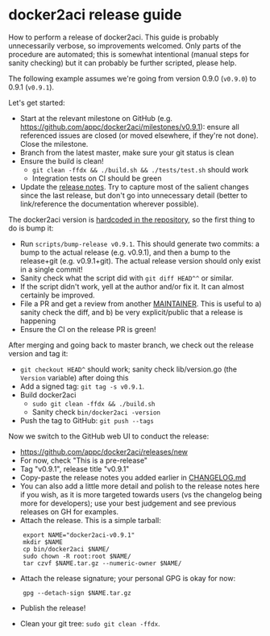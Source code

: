 # docker2aci release guide

How to perform a release of docker2aci.
This guide is probably unnecessarily verbose, so improvements welcomed.
Only parts of the procedure are automated; this is somewhat intentional (manual steps for sanity checking) but it can probably be further scripted, please help.

The following example assumes we're going from version 0.9.0 (`v0.9.0`) to 0.9.1 (`v0.9.1`).

Let's get started:

- Start at the relevant milestone on GitHub (e.g. https://github.com/appc/docker2aci/milestones/v0.9.1): ensure all referenced issues are closed (or moved elsewhere, if they're not done). Close the milestone.
- Branch from the latest master, make sure your git status is clean
- Ensure the build is clean!
  - `git clean -ffdx && ./build.sh && ./tests/test.sh` should work
  - Integration tests on CI should be green
- Update the [release notes](https://github.com/appc/docker2aci/blob/master/CHANGELOG.md).
  Try to capture most of the salient changes since the last release, but don't go into unnecessary detail (better to link/reference the documentation wherever possible).

The docker2aci version is [hardcoded in the repository](https://github.com/appc/docker2aci/blob/master/lib/version.go#L19), so the first thing to do is bump it:

- Run `scripts/bump-release v0.9.1`.
  This should generate two commits: a bump to the actual release (e.g. v0.9.1), and then a bump to the release+git (e.g. v0.9.1+git).
  The actual release version should only exist in a single commit!
- Sanity check what the script did with `git diff HEAD^^` or similar.
- If the script didn't work, yell at the author and/or fix it.
  It can almost certainly be improved.
- File a PR and get a review from another [MAINTAINER](https://github.com/appc/docker2aci/blob/master/MAINTAINERS).
  This is useful to a) sanity check the diff, and b) be very explicit/public that a release is happening
- Ensure the CI on the release PR is green!

After merging and going back to master branch, we check out the release version and tag it:

- `git checkout HEAD^` should work; sanity check lib/version.go (the `Version` variable) after doing this
- Add a signed tag: `git tag -s v0.9.1`.
- Build docker2aci
  - `sudo git clean -ffdx && ./build.sh`
  - Sanity check `bin/docker2aci -version`
- Push the tag to GitHub: `git push --tags`

Now we switch to the GitHub web UI to conduct the release:

- https://github.com/appc/docker2aci/releases/new
- For now, check "This is a pre-release"
- Tag "v0.9.1", release title "v0.9.1"
- Copy-paste the release notes you added earlier in [CHANGELOG.md](https://github.com/appc/docker2aci/blob/master/CHANGELOG.md)
- You can also add a little more detail and polish to the release notes here if you wish, as it is more targeted towards users (vs the changelog being more for developers); use your best judgement and see previous releases on GH for examples.
- Attach the release.
  This is a simple tarball:

```
	export NAME="docker2aci-v0.9.1"
	mkdir $NAME
	cp bin/docker2aci $NAME/
	sudo chown -R root:root $NAME/
	tar czvf $NAME.tar.gz --numeric-owner $NAME/
```

- Attach the release signature; your personal GPG is okay for now:

```
	gpg --detach-sign $NAME.tar.gz
```

- Publish the release!

- Clean your git tree: `sudo git clean -ffdx`.
